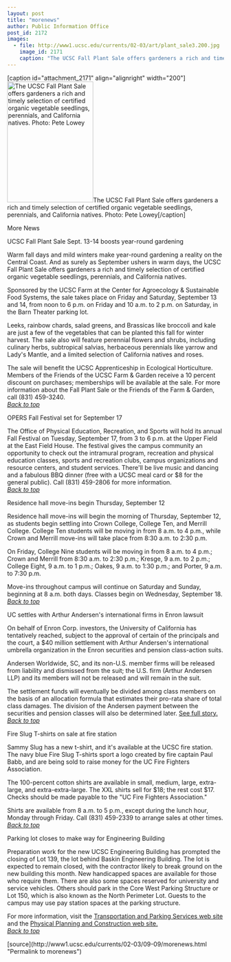 ```yaml
---
layout: post
title: "morenews"
author: Public Information Office
post_id: 2172
images:
  - file: http://www1.ucsc.edu/currents/02-03/art/plant_sale3.200.jpg
    image_id: 2171
    caption: "The UCSC Fall Plant Sale offers gardeners a rich and timely selection of certified organic vegetable seedlings, perennials, and California natives. Photo: Pete Lowey"
---
```


[caption id="attachment_2171" align="alignright" width="200"]<a href="http://localhost/mysite/wp-content/uploads/2002/09/plant_sale3.200.jpg"><img class="size-full wp-image-2171" src="http://localhost/mysite/wp-content/uploads/2002/09/plant_sale3.200.jpg" alt="The UCSC Fall Plant Sale offers gardeners a rich and timely selection of certified organic vegetable seedlings, perennials, and California natives. Photo: Pete Lowey" width="200" height="281" /></a>The UCSC Fall Plant Sale offers gardeners a rich and timely selection of certified organic vegetable seedlings, perennials, and California natives. Photo: Pete Lowey[/caption]
<p class="pagehead">
  More News
</p>
<p class="sectionhead">
  <a name="Fall" id="Fall"></a>UCSC Fall Plant Sale Sept. 13-14 boosts year-round gardening
</p>
<p>
  Warm fall days and mild winters make year-round gardening a reality on the Central Coast. And as surely as September ushers in warm days, the UCSC Fall Plant Sale offers gardeners a rich and timely selection of certified organic vegetable seedlings, perennials, and California natives.<br>
</p>
<p>
  Sponsored by the UCSC Farm at the Center for Agroecology &amp; Sustainable Food Systems, the sale takes place on Friday and Saturday, September 13 and 14, from noon to 6 p.m. on Friday and 10 a.m. to 2 p.m. on Saturday, in the Barn Theater parking lot.<br>
</p>
<p>
  Leeks, rainbow chards, salad greens, and Brassicas like broccoli and kale are just a few of the vegetables that can be planted this fall for winter harvest. The sale also will feature perennial flowers and shrubs, including culinary herbs, subtropical salvias, herbaceous perennials like yarrow and Lady's Mantle, and a limited selection of California natives and roses.<br>
</p>
<p>
  The sale will benefit the UCSC Apprenticeship in Ecological Horticulture. Members of the Friends of the UCSC Farm &amp; Garden receive a 10 percent discount on purchases; memberships will be available at the sale. For more information about the Fall Plant Sale or the Friends of the Farm &amp; Garden, call (831) 459-3240.<br>
  <a href="#Fall"><i>Back to top</i></a>
</p>
<p class="sectionhead">
  <a name="OPERS" id="OPERS"></a>OPERS Fall Festival set for September 17
</p>
<p>
  The Office of Physical Education, Recreation, and Sports will hold its annual Fall Festival on Tuesday, September 17, from 3 to 6 p.m. at the Upper Field at the East Field House. The festival gives the campus community an opportunity to check out the intramural program, recreation and physical education classes, sports and recreation clubs, campus organizations and resource centers, and student services. There'll be live music and dancing and a fabulous BBQ dinner (free with a UCSC meal card or $8 for the general public). Call (831) 459-2806 for more information.<br>
  <a href="#Fall"><i>Back to top</i></a><br>
</p>
<p class="sectionhead">
  <a name="Residence" id="Residence"></a>Residence hall move-ins begin Thursday, September 12
</p>
<p>
  Residence hall move-ins will begin the morning of Thursday, September 12, as students begin settling into Crown College, College Ten, and Merrill College. College Ten students will be moving in from 8 a.m. to 4 p.m., while Crown and Merrill move-ins will take place from 8:30 a.m. to 2:30 p.m.<br>
</p>
<p>
  On Friday, College Nine students will be moving in from 8 a.m. to 4 p.m.; Crown and Merrill from 8:30 a.m. to 2:30 p.m.; Kresge, 9 a.m. to 2 p.m.; College Eight, 9 a.m. to 1 p.m.; Oakes, 9 a.m. to 1:30 p.m.; and Porter, 9 a.m. to 7:30 p.m.<br>
</p>
<p>
  Move-ins throughout campus will continue on Saturday and Sunday, beginning at 8 a.m. both days. Classes begin on Wednesday, September 18.<br>
  <a href="#Fall"><i>Back to top</i></a>
</p>
<p class="sectionhead">
  <a name="Enron" id="Enron"></a>UC settles with Arthur Andersen's international firms in Enron lawsuit
</p>
<p>
  On behalf of Enron Corp. investors, the University of California has tentatively reached, subject to the approval of certain of the principals and the court, a $40 million settlement with Arthur Andersen's international umbrella organization in the Enron securities and pension class-action suits.<br>
</p>
<p>
  Andersen Worldwide, SC, and its non-U.S. member firms will be released from liability and dismissed from the suit; the U.S. firm (Arthur Andersen LLP) and its members will not be released and will remain in the suit.<br>
</p>
<p>
  The settlement funds will eventually be divided among class members on the basis of an allocation formula that estimates their pro-rata share of total class damages. The division of the Andersen payment between the securities and pension classes will also be determined later. <a href="http://www.ucop.edu/news/archives/2002/aug27art1.htm">See full story.<i><br></i></a><a href="#Fall"><i>Back to top</i></a>
</p>
<p class="sectionhead">
  <a name="Fire" id="Fire"></a>Fire Slug T-shirts on sale at fire station
</p>
<p>
  Sammy Slug has a new t-shirt, and it's available at the UCSC fire station. The navy blue Fire Slug T-shirts sport a logo created by fire captain Paul Babb, and are being sold to raise money for the UC Fire Fighters Association.
</p>
<p>
  The 100-percent cotton shirts are available in small, medium, large, extra-large, and extra-extra-large. The XXL shirts sell for $18; the rest cost $17. Checks should be made payable to the "UC Fire Fighters Association."
</p>
<p>
  Shirts are available from 8 a.m. to 5 p.m., except during the lunch hour, Monday through Friday. Call (831) 459-2339 to arrange sales at other times.<br>
  <a href="#Fall"><i>Back to top</i></a>
</p>
<p class="sectionhead">
  <a name="Construction" id="Construction"></a>Parking lot closes to make way for Engineering Building
</p>
<p>
  Preparation work for the new UCSC Engineering Building has prompted the closing of Lot 139, the lot behind Baskin Engineering Building. The lot is expected to remain closed, with the contractor likely to break ground on the new building this month. New handicapped spaces are available for those who require them. There are also some spaces reserved for university and service vehicles. Others should park in the Core West Parking Structure or Lot 150, which is also known as the North Perimeter Lot. Guests to the campus may use pay station spaces at the parking structure.
</p>
<p>
  For more information, visit the <a href="http://www2.ucsc.edu/taps/">Transportation and Parking Services web site</a> and the <a href="http://www2.ucsc.edu/ppc/">Physical Planning and Construction web site.<i><br></i></a><a href="#Fall"><i>Back to top</i></a>
</p>
<p>

</p>
[source](http://www1.ucsc.edu/currents/02-03/09-09/morenews.html "Permalink to morenews")
